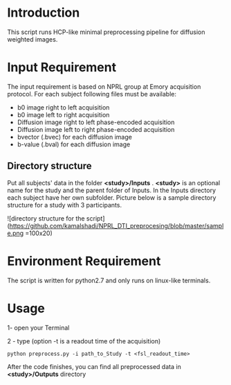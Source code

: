 # Introduction
This script runs HCP-like minimal preprocessing pipeline for diffusion weighted images.

# Input Requirement
The input requirement is based on NPRL group at Emory acquisition protocol. For each subject following files must be available:

* b0 image right to left acquisition
* b0 image left to right acquisition
* Diffusion image right to left phase-encoded acquisition
* Diffusion image left to right phase-encoded acquisition
* bvector (.bvec) for each diffusion image
* b-value (.bval) for each diffusion image

## Directory structure
Put all subjects' data in the folder **\<study>/Inputs** . **\<study>** is an optional name for the
study and the parent folder of Inputs. In the Inputs directory each subject have her own
subfolder. Picture below is a sample directory structure for a study with 3 participants.

![directory structure for the script](https://github.com/kamalshadi/NPRL_DTI_preprocesing/blob/master/sample.png  =100x20)

# Environment Requirement
The script is written for python2.7 and only runs on linux-like terminals.

# Usage
1- open your Terminal

2 - type (option -t is a readout time of the acquisition)
```
python preprocess.py -i path_to_Study -t <fsl_readout_time>
```
After the code finishes, you can find all preprocessed data in **\<study>/Outputs** directory
